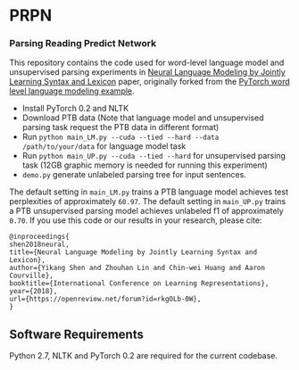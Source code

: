 # PRPN

### Parsing Reading Predict Network

This repository contains the code used for word-level language model and unsupervised parsing experiments in [Neural Language Modeling by Jointly Learning Syntax and Lexicon](https://openreview.net/forum?id=rkgOLb-0W) paper, originally forked from the [PyTorch word level language modeling example](https://github.com/pytorch/examples/tree/master/word_language_model).

+ Install PyTorch 0.2 and NLTK
+ Download PTB data (Note that language model and unsupervised parsing task request the PTB data in different format)
+ Run `python main_LM.py --cuda --tied --hard --data /path/to/your/data` for language model task
+ Run `python main_UP.py --cuda --tied --hard` for unsupervised parsing task (12GB graphic memory is needed for running this experiment)
+ `demo.py` generate unlabeled parsing tree for input sentences. 

The default setting in `main_LM.py` trains a PTB language model achieves test perplexities of approximately `60.97`.
The default setting in `main_UP.py` trains a PTB unsupervised parsing model achieves unlabeled f1 of approximately `0.70`.
If you use this code or our results in your research, please cite:

```
@inproceedings{
shen2018neural,
title={Neural Language Modeling by Jointly Learning Syntax and Lexicon},
author={Yikang Shen and Zhouhan Lin and Chin-wei Huang and Aaron Courville},
booktitle={International Conference on Learning Representations},
year={2018},
url={https://openreview.net/forum?id=rkgOLb-0W},
}
```

## Software Requirements

Python 2.7, NLTK and PyTorch 0.2 are required for the current codebase.

